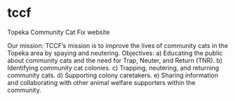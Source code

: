 # tccf
Topeka Community Cat Fix website

Our mission:  TCCF’s mission is to improve the lives of community cats in the Topeka area by spaying and neutering.
Objectives:
a) Educating the public about community cats and the need for Trap, Neuter, and Return (TNR).
b) Identifying community cat colonies.
c) Trapping, neutering, and returning community cats.
d) Supporting colony caretakers.
e) Sharing information and collaborating with other animal welfare supporters within the community.
